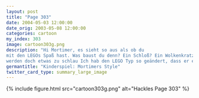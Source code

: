 ```yaml
---
layout: post
title: "Page 303"
date: 2004-05-03 12:00:00
date_orig: 2003-05-08 12:00:00
categories: cartoon
my_index: 303
image: cartoon303g.png
description: "Hi Mortimer, es sieht so aus als ob du
mit den LEGOs Spaß hast. Was baust du denn? Ein Schloß? Ein Wolkenkratzer Nein, Herr Chef! Das wird ein maßstäbliches Modell eines IBM p960 regatta Server, mit I/O drawers und 32wege SMP Design Die heutigen Kinder
werden doch etwas zu schlau Ich hab den LEGO Typ so geändert, dass er eine SCSI Platte halten kann Boss Dog"
germantitle: "Kinderspiel: Mortimers Style"
twitter_card_type: summary_large_image
---
```


{% include figure.html src="cartoon303g.png" alt="Hackles Page 303"  %}
